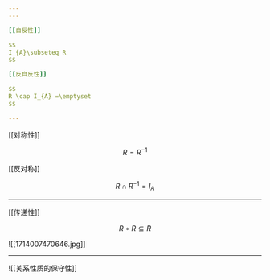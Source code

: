 ```yaml
---
---

[[自反性]]

$$
I_{A}\subseteq R
$$

[[反自反性]]

$$
R \cap I_{A} =\emptyset
$$

---
```


[[对称性]]

$$
R=R^{-1}
$$

[[反对称]]

$$
R \cap R^{-1} = I_{A}
$$

---

[[传递性]]

$$
R \circ  R \subseteq R
$$

![[1714007470646.jpg]]

---

![[关系性质的保守性]]
